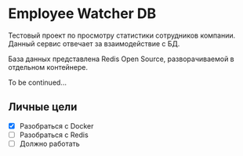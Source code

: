 # Employee Watcher DB
Тестовый проект по просмотру статистики сотрудников компании.\
Данный сервис отвечает за взаимодействие с БД.

База данных представлена Redis Open Source, разворачиваемой в отдельном контейнере.

To be continued...

## Личные цели
- [x] Разобраться с Docker
- [ ] Разобраться с Redis
- [ ] Должно работать